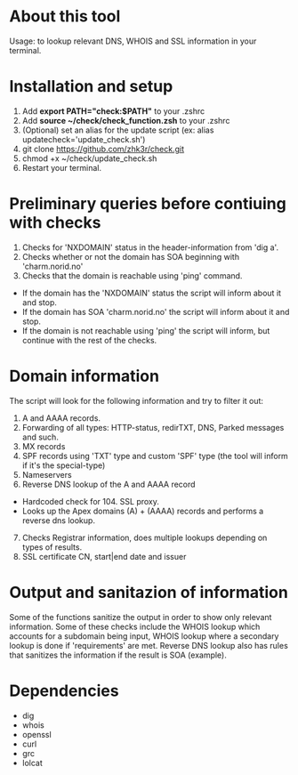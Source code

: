 # **About this tool**
Usage: <check domain.tld> to lookup relevant DNS, WHOIS and SSL information in your terminal.

# **Installation and setup**

1) Add **export PATH="check:$PATH"** to your .zshrc
2) Add **source ~/check/check_function.zsh** to your .zshrc
3) (Optional) set an alias for the update script (ex: alias updatecheck='update_check.sh')
4) git clone https://github.com/zhk3r/check.git
5) chmod +x ~/check/update_check.sh
6) Restart your terminal.

# **Preliminary queries before contiuing with checks** 
1) Checks for 'NXDOMAIN' status in the header-information from 'dig a'.
2) Checks whether or not the domain has SOA beginning with 'charm.norid.no'
3) Checks that the domain is reachable using 'ping' command.
   
- If the domain has the 'NXDOMAIN' status the script will inform about it and stop. 
- If the domain has SOA 'charm.norid.no' the script will inform about it and stop. 
- If the domain is not reachable using 'ping' the script will inform, but continue with the rest of the checks.

# **Domain information**
The script will look for the following information and try to filter it out: 

1) A and AAAA records.
2) Forwarding of all types: HTTP-status, redirTXT, DNS, Parked messages and such.
3) MX records
4) SPF records using 'TXT' type and custom 'SPF' type (the tool will inform if it's the special-type)
5) Nameservers
6) Reverse DNS lookup of the A and AAAA record
- Hardcoded check for 104. SSL proxy.
- Looks up the Apex domains (A) + (AAAA) records and performs a reverse dns lookup.
7) Checks Registrar information, does multiple lookups depending on types of results.
8) SSL certificate CN, start|end date and issuer

# **Output and sanitazion of information**

Some of the functions sanitize the output in order to show only relevant information. Some of these checks include the WHOIS lookup which accounts for a subdomain being input, WHOIS lookup where a secondary lookup is done if 'requirements' are met. Reverse DNS lookup also has rules that sanitizes the information if the result is SOA (example). 

# **Dependencies**

- dig
- whois
- openssl
- curl
- grc
- lolcat
